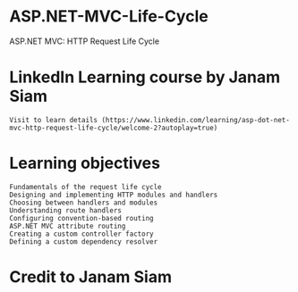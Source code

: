 # ASP.NET-MVC-Life-Cycle
ASP.NET MVC: HTTP Request Life Cycle

# LinkedIn Learning course by Janam Siam
    Visit to learn details (https://www.linkedin.com/learning/asp-dot-net-mvc-http-request-life-cycle/welcome-2?autoplay=true)
    

# Learning objectives
    Fundamentals of the request life cycle
    Designing and implementing HTTP modules and handlers
    Choosing between handlers and modules
    Understanding route handlers
    Configuring convention-based routing
    ASP.NET MVC attribute routing
    Creating a custom controller factory
    Defining a custom dependency resolver
    
# Credit to Janam Siam
